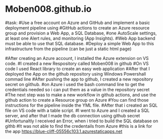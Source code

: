 # Moben008.github.io
#task: 
#Use a free account on Azure and GitHub and implement a basic deployment pipeline using 
#GitHub actions to create an Azure resource group and provision a Web App, a SQL Database, 
#one AutoScale settings, at least one Alert rules, and monitoring (App Insights). 
#Web App backend must be able to use that SQL database. 
#Deploy a simple Web App to this infrastructure from the pipeline (can be just a static html page)

#After creating an Azure account, I installed the Azure extension on VS code. 
#I created a new Respository called Moben008 in github
#On VS code I used React library to create an easy web application 
#After that I deployed the App on the github repository using Windows Powershall commad line
#After pushing the app to github, I created a new repository secret on giithub. 
#on Azure i used the bash command line to get the credentials needed so i can put them as a value in the repository secret
#The next step was to make a new workflow in github actions, and use the github action to create a Resource group on Azure
#You can find those instructions for the pipeline inside the YML file. 
#After that i created an SQL file on VS code with a table script.
#I went to Azure and I created a SQL server, and after that I made the db connection using github secret
#Unfortunaltly I received an Error, when i tried to build the SQL database on githb
#It was not able to find the credentails from Azure
#this is a link for the app https://blue-cliff-05556c103.1.azurestaticapps.net